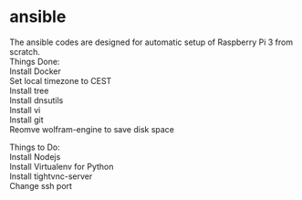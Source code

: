 # ansible
The ansible codes are designed for automatic setup of Raspberry Pi 3 from scratch. <br /> 
Things Done: <br />
Install Docker <br />
Set local timezone to CEST <br />
Install tree <br />
Install dnsutils <br />
Install vi <br />
Install git <br />
Reomve wolfram-engine to save disk space <br />


Things to Do: <br />
Install Nodejs <br />
Install Virtualenv for Python <br />
Install tightvnc-server <br />
Change ssh port <br />

